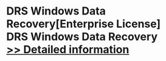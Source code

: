 # DRS Windows Data Recovery[Enterprise License]<br />DRS Windows Data Recovery<br />[>> Detailed information](https://secure.shareit.com/shareit/product.html?productid=301010111&affiliateid=200057808)